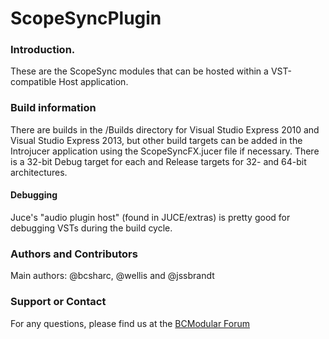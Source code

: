 ScopeSyncPlugin
===============
### Introduction.
These are the ScopeSync modules that can be hosted within a VST-compatible Host application.

### Build information
There are builds in the /Builds directory for Visual Studio Express 2010 and Visual Studio Express 2013, but other build targets can be added in the Introjucer application using the ScopeSyncFX.jucer file if necessary. There is a 32-bit Debug target for each and Release targets for 32- and 64-bit architectures.

#### Debugging
Juce's "audio plugin host" (found in JUCE/extras) is pretty good for debugging VSTs during the build cycle.

### Authors and Contributors
Main authors: @bcsharc, @wellis and @jssbrandt

### Support or Contact
For any questions, please find us at the [BCModular Forum](http://www.bcmodular.co.uk/forum/)
